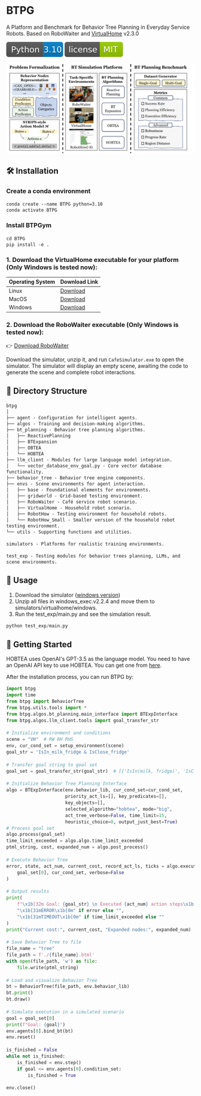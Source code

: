 # BTPG

A Platform and Benchmark for Behavior Tree Planning in Everyday Service Robots. Based on RoboWaiter and [VirtualHome](http://virtual-home.org/) v2.3.0

![Python Version](images/python310.svg)
![GitHub license](images/license.svg)


![](images/framework.png)

## 🛠️ Installation

### Create a conda environment

```shell
conda create --name BTPG python=3.10
conda activate BTPG
```

### Install BTPGym

```shell
cd BTPG
pip install -e .
```

### 1. Download the VirtualHome executable for your platform (Only Windows is tested now):

| Operating System | Download Link                                                                      |
|:-----------------|:-----------------------------------------------------------------------------------|
| Linux            | [Download](http://virtual-home.org/release/simulator/v2.0/v2.3.0/linux_exec.zip)   |
| MacOS            | [Download](http://virtual-home.org/release/simulator/v2.0/v2.3.0/macos_exec.zip)   |
| Windows          | [Download](http://virtual-home.org/release/simulator/v2.0/v2.3.0/windows_exec.zip) |

### 2. Download the RoboWaiter executable (Only Windows is tested now):

👉 [Download RoboWaiter](https://drive.google.com/file/d/1ZQ_Muf3b8kPgit-cIsf0VxsrMGKX8cx7/view?usp=sharing)

Download the simulator, unzip it, and run `CafeSimulator.exe` to open the simulator. The simulator will display an empty scene, awaiting the code to generate the scene and complete robot interactions.
## 📂 Directory Structure

```
btpg
│
├── agent - Configuration for intelligent agents.
├── algos - Training and decision-making algorithms.
├── bt_planning - Behavior tree planning algorithms.
│   ├── ReactivePlanning 
│   ├── BTExpansion
│   ├── OBTEA
│   └── HOBTEA
├── llm_client - Modules for large language model integration.
│   └── vector_database_env_goal.py - Core vector database functionality.
├── behavior_tree - Behavior tree engine components.
├── envs - Scene environments for agent interaction.
│   ├── base - Foundational elements for environments.
│   ├── gridworld - Grid-based testing environment.
│   ├── RoboWaiter - Café service robot scenario.
│   ├── VirtualHome - Household robot scenario.
│   ├── RobotHow - Testing environment for household robots.
│   └── RobotHow_Small - Smaller version of the household robot testing environment.
└── utils - Supporting functions and utilities.

simulators - Platforms for realistic training environments.

test_exp - Testing modules for behavior trees planning, LLMs, and scene environments.
```

## 🚀 Usage

1. Download the simulator ([windows version](http://virtual-home.org/release/simulator/v2.0/v2.3.0/windows_exec.zip))
2. Unzip all files in windows_exec.v2.2.4 and move them to simulators/virtualhome/windows.
3. Run the test_exp/main.py and see the simulation result.
```python
python test_exp/main.py
```

## 📖 Getting Started
HOBTEA uses OpenAI's GPT-3.5 as the language model. You need to have an OpenAI API key to use HOBTEA. You can get one from [here](https://platform.openai.com/account/api-keys).

After the installation process, you can run BTPG by:

```python
import btpg
import time
from btpg import BehaviorTree
from btpg.utils.tools import *
from btpg.algos.bt_planning.main_interface import BTExpInterface
from btpg.algos.llm_client.tools import goal_transfer_str

# Initialize environment and conditions
scene = "VH"  # RW RH RHS
env, cur_cond_set = setup_environment(scene)
goal_str = 'IsIn_milk_fridge & IsClose_fridge'

# Transfer goal string to goal set
goal_set = goal_transfer_str(goal_str)  # [{'IsIn(milk, fridge)', 'IsClose(fridge)'}]

# Initialize Behavior Tree Planning Interface
algo = BTExpInterface(env.behavior_lib, cur_cond_set=cur_cond_set,
                      priority_act_ls=[], key_predicates=[],
                      key_objects=[],
                      selected_algorithm="hobtea", mode="big",
                      act_tree_verbose=False, time_limit=15,
                      heuristic_choice=0, output_just_best=True)
# Process goal set
algo.process(goal_set)
time_limit_exceeded = algo.algo.time_limit_exceeded
ptml_string, cost, expanded_num = algo.post_process()

# Execute Behavior Tree
error, state, act_num, current_cost, record_act_ls, ticks = algo.execute_bt(
    goal_set[0], cur_cond_set, verbose=False
)

# Output results
print(
    f"\x1b[32m Goal: {goal_str} \n Executed {act_num} action steps\x1b[0m",
    "\x1b[31mERROR\x1b[0m" if error else "",
    "\x1b[31mTIMEOUT\x1b[0m" if time_limit_exceeded else ""
)
print("Current cost:", current_cost, "Expanded nodes:", expanded_num)

# Save Behavior Tree to file
file_name = "tree"
file_path = f'./{file_name}.btml'
with open(file_path, 'w') as file:
    file.write(ptml_string)

# Load and visualize Behavior Tree
bt = BehaviorTree(file_path, env.behavior_lib)
bt.print()
bt.draw()

# Simulate execution in a simulated scenario
goal = goal_set[0]
print(f"Goal: {goal}")
env.agents[0].bind_bt(bt)
env.reset()

is_finished = False
while not is_finished:
    is_finished = env.step()
    if goal <= env.agents[0].condition_set:
        is_finished = True

env.close()
```


